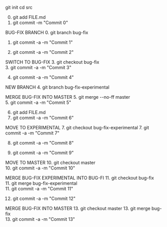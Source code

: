 git init
cd src

0. git add FILE.md <br>
0. git commit -m "Commit 0" <br>

BUG-FIX BRANCH
0. git branch bug-fix <br>

1. git commit -a -m "Commit 1" <br>

2. git commit -a -m "Commit 2" <br>

SWITCH TO BUG-FIX
3. git checkout bug-fix <br>
3. git commit -a -m "Commit 3" <br>

4. git commit -a -m "Commit 4" <br>

NEW BRANCH
4. git branch bug-fix-experimental <br>

MERGE BUG-FIX INTO MASTER
5. git merge --no-ff master <br>
5. git commit -a -m "Commit 5" <br>

6. git add FILE.md <br>
6. git commit -a -m "Commit 6" <br>

MOVE TO EXPERIMENTAL
7. git checkout bug-fix-experimental
7. git commit -a -m "Commit 7" <br>

8. git commit -a -m "Commit 8" <br>

9. git commit -a -m "Commit 9" <br>

MOVE TO MASTER
10. git checkout master <br>
10. git commit -a -m "Commit 10" <br>

MERGE BUG-FIX EXPERIMENTAL INTO BUG-FI
11. git checkout bug-fix <br>
11. git merge bug-fix-experimental <br>
11. git commit -a -m "Commit 11" <br>

12. git commit -a -m "Commit 12" <br>

MERGE BUG-FIX INTO MASTER
13. git checkout master
13. git merge bug-fix <br>
13. git commit -a -m "Commit 13" <br>